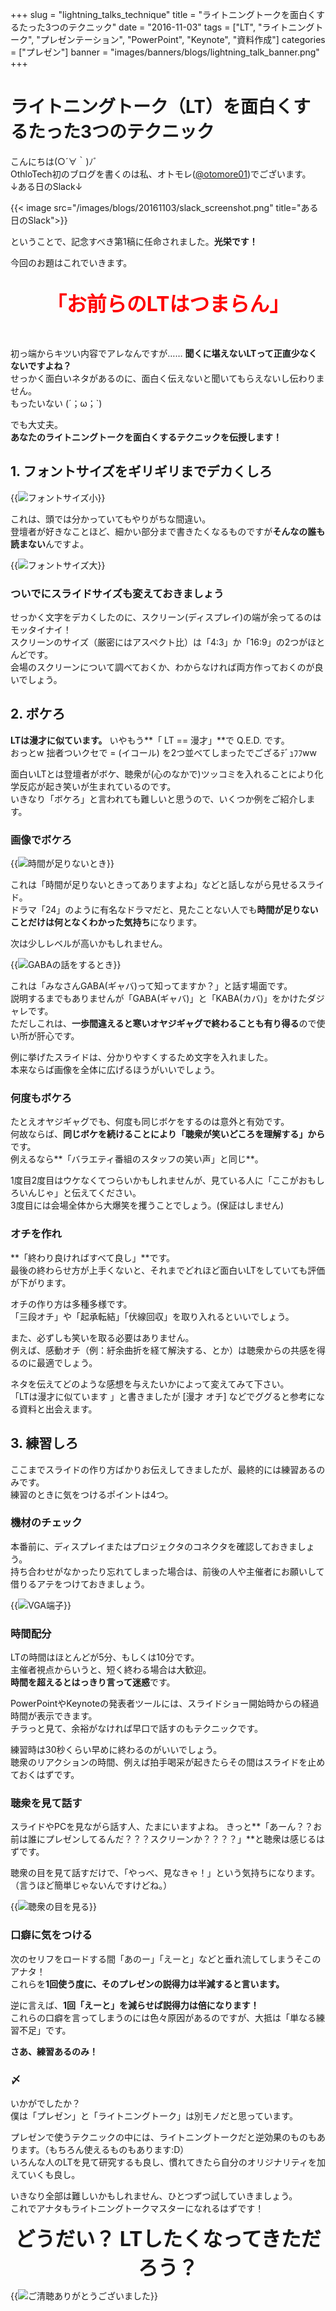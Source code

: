 +++
slug = "lightning_talks_technique"
title = "ライトニングトークを面白くするたった3つのテクニック"
date = "2016-11-03"
tags = ["LT", "ライトニングトーク", "プレゼンテーション", "PowerPoint", "Keynote", "資料作成"]
categories = ["プレゼン"]
banner = "images/banners/blogs/lightning_talk_banner.png"
+++

# ライトニングトーク（LT）を面白くするたった3つのテクニック
こんにちは(○´∀｀)ﾉﾞ  
OthloTech初のブログを書くのは私、オトモレ([@otomore01](https://twitter.com/otomore01))でございます。  
↓ある日のSlack↓

{{< image src="/images/blogs/20161103/slack_screenshot.png" title="ある日のSlack">}}

ということで、記念すべき第1稿に任命されました。**光栄です！**  

今回のお題はこれでいきます。
<br/><br/>
<div style="text-align: center;font-size: xx-large; font-weight: bold; color: red">「お前らのLTはつまらん」</div>
<br/><br/>

初っ端からキツい内容でアレなんですが…… **聞くに堪えないLTって正直少なくないですよね？**  
せっかく面白いネタがあるのに、面白く伝えないと聞いてもらえないし伝わりません。  
もったいない (´；ω；\`)

でも大丈夫。  
**あなたのライトニングトークを面白くするテクニックを伝授します！**

## 1. フォントサイズをギリギリまでデカくしろ

{{<image src="/images/blogs/20161103/font-size_mini.png" title="フォントサイズ小">}}

これは、頭では分かっていてもやりがちな間違い。  
登壇者が好きなことほど、細かい部分まで書きたくなるものですが**そんなの誰も読まない**んですよ。

{{<image src="/images/blogs/20161103/font-size_big.png" title="フォントサイズ大">}}

### ついでにスライドサイズも変えておきましょう

せっかく文字をデカくしたのに、スクリーン(ディスプレイ)の端が余ってるのはモッタイナイ！  
スクリーンのサイズ（厳密にはアスペクト比）は「4:3」か「16:9」の2つがほとんどです。  
会場のスクリーンについて調べておくか、わからなければ両方作っておくのが良いでしょう。  

## 2. ボケろ

**LTは漫才に似ています。** いやもう**「
LT == 漫才」**で Q.E.D. です。  
おっとw 拙者ついクセで = (イコール) を2つ並べてしまったでござるﾃﾞｭﾌﾌww

面白いLTとは登壇者がボケ、聴衆が(心のなかで)ツッコミを入れることにより化学反応が起き笑いが生まれているのです。  
いきなり「ボケろ」と言われても難しいと思うので、いくつか例をご紹介します。

### 画像でボケろ

{{<image src="/images/blogs/20161103/slide-24.png" title="時間が足りないとき">}}

これは「時間が足りないときってありますよね」などと話しながら見せるスライド。  
ドラマ「24」のように有名なドラマだと、見たことない人でも**時間が足りないことだけは何となくわかった気持ち**になります。

次は少しレベルが高いかもしれません。

{{<image src="/images/blogs/20161103/slide-kaba.png" title="GABAの話をするとき">}}

これは「みなさんGABA(ギャバ)って知ってますか？」と話す場面です。  
説明するまでもありませんが「GABA(ギャバ)」と「KABA(カバ)」をかけたダジャレです。  
ただしこれは、**一歩間違えると寒いオヤジギャグで終わることも有り得る**ので使い所が肝心です。

例に挙げたスライドは、分かりやすくするため文字を入れました。  
本来ならば画像を全体に広げるほうがいいでしょう。

### 何度もボケろ

たとえオヤジギャグでも、何度も同じボケをするのは意外と有効です。  
何故ならば、**同じボケを続けることにより「聴衆が笑いどころを理解する」から**です。  
例えるなら**「バラエティ番組のスタッフの笑い声」と同じ**。  

1度目2度目はウケなくてつらいかもしれませんが、見ている人に「ここがおもしろいんじゃ」と伝えてください。  
3度目には会場全体から大爆笑を攫うことでしょう。(保証はしません)

### オチを作れ

**「終わり良ければすべて良し」**です。  
最後の終わらせ方が上手くないと、それまでどれほど面白いLTをしていても評価が下がります。

オチの作り方は多種多様です。  
「三段オチ」や「起承転結」「伏線回収」を取り入れるといいでしょう。

また、必ずしも笑いを取る必要はありません。  
例えば、感動オチ（例：紆余曲折を経て解決する、とか）は聴衆からの共感を得るのに最適でしょう。

ネタを伝えてどのような感想を与えたいかによって変えてみて下さい。  
「LTは漫才に似ています 」と書きましたが [漫才 オチ] などでググると参考になる資料と出会えます。

## 3. 練習しろ

ここまでスライドの作り方ばかりお伝えしてきましたが、最終的には練習あるのみです。  
練習のときに気をつけるポイントは4つ。

### 機材のチェック

本番前に、ディスプレイまたはプロジェクタのコネクタを確認しておきましょう。  
持ち合わせがなかったり忘れてしまった場合は、前後の人や主催者にお願いして借りるアテをつけておきましょう。

{{<image src="/images/blogs/20161103/tanshi_dsub.png" title="VGA端子">}}

### 時間配分

LTの時間はほとんどが5分、もしくは10分です。  
主催者視点からいうと、短く終わる場合は大歓迎。  
**時間を超えるとはっきり言って迷惑**です。

PowerPointやKeynoteの発表者ツールには、スライドショー開始時からの経過時間が表示できます。  
チラっと見て、余裕がなければ早口で話すのもテクニックです。

練習時は30秒くらい早めに終わるのがいいでしょう。  
聴衆のリアクションの時間、例えば拍手喝采が起きたらその間はスライドを止めておくはずです。

### 聴衆を見て話す

スライドやPCを見ながら話す人、たまにいますよね。
きっと**「あーん？？お前は誰にプレゼンしてるんだ？？？スクリーンか？？？？」**と聴衆は感じるはずです。

聴衆の目を見て話すだけで、「やっべ、見なきゃ！」という気持ちになります。（言うほど簡単じゃないんですけどね。）

{{<image src="/images/blogs/20161103/presentation_pc_man_eye.png" title="聴衆の目を見る">}}

### 口癖に気をつける

次のセリフをロードする間「あのー」「えーと」などと垂れ流してしまうそこのアナタ！  
これらを**1回使う度に、そのプレゼンの説得力は半減すると言います。**  

逆に言えば、**1回「えーと」を減らせば説得力は倍になります！**  
これらの口癖を言ってしまうのには色々原因があるのですが、大抵は「単なる練習不足」です。  

**さあ、練習あるのみ！**

### 〆

いかがでしたか？  
僕は「プレゼン」と「ライトニングトーク」は別モノだと思っています。  

プレゼンで使うテクニックの中には、ライトニングトークだと逆効果のものもあります。（もちろん使えるものもあります:D）  
いろんな人のLTを見て研究するも良し、慣れてきたら自分のオリジナリティを加えていくも良し。

いきなり全部は難しいかもしれません、ひとつずつ試していきましょう。  
これでアナタもライトニングトークマスターになれるはずです！

<div style="text-align: center;font-size: xx-large; font-weight: bold">どうだい？ LTしたくなってきただろう？</div>

{{<image src="/images/blogs/20161103/message_goseichou_man.png" title="ご清聴ありがとうございました">}}
